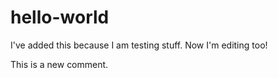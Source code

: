 # hello-world
I've added this because I am testing stuff. Now I'm editing too!

This is a new comment.
